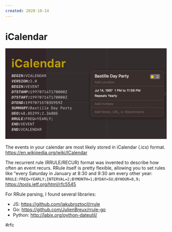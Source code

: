 ```yaml
---
created: 2020-10-14
---
```


# iCalendar

![iCalendar promo](icalendar.jpeg "iCalendar promo")

The events in your calendar are most likely stored in iCalendar (.ics) format.  
https://en.wikipedia.org/wiki/ICalendar

The recurrent rule (RRULE/RECUR) format was invented to describe how often an event recurs. RRule itself is pretty flexible, allowing you to set rules like "every Saturday in January at 8:30 and 9:30 am every other year:
`RRULE:FREQ=YEARLY;INTERVAL=2;BYMONTH=1;BYDAY=SU;BYHOUR=8,9;`
https://tools.ietf.org/html/rfc5545

For RRule parsing, I found several libraries:

- JS: https://github.com/jakubroztocil/rrule
- Go: https://github.com/JulienBreux/rrule-go
- Python: http://labix.org/python-dateutil/

#rfc
